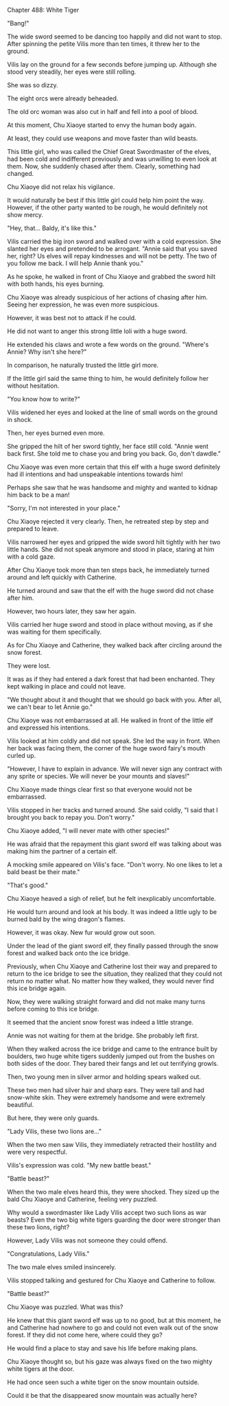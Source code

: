 Chapter 488: White Tiger

"Bang\!"

The wide sword seemed to be dancing too happily and did not want to stop. After spinning the petite Vilis more than ten times, it threw her to the ground.

Vilis lay on the ground for a few seconds before jumping up. Although she stood very steadily, her eyes were still rolling.

She was so dizzy.

The eight orcs were already beheaded.

The old orc woman was also cut in half and fell into a pool of blood.

At this moment, Chu Xiaoye started to envy the human body again.

At least, they could use weapons and move faster than wild beasts.

This little girl, who was called the Chief Great Swordmaster of the elves, had been cold and indifferent previously and was unwilling to even look at them. Now, she suddenly chased after them. Clearly, something had changed.

Chu Xiaoye did not relax his vigilance.

It would naturally be best if this little girl could help him point the way. However, if the other party wanted to be rough, he would definitely not show mercy.

"Hey, that… Baldy, it's like this."

Vilis carried the big iron sword and walked over with a cold expression. She slanted her eyes and pretended to be arrogant. "Annie said that you saved her, right? Us elves will repay kindnesses and will not be petty. The two of you follow me back. I will help Annie thank you."

As he spoke, he walked in front of Chu Xiaoye and grabbed the sword hilt with both hands, his eyes burning.

Chu Xiaoye was already suspicious of her actions of chasing after him. Seeing her expression, he was even more suspicious.

However, it was best not to attack if he could.

He did not want to anger this strong little loli with a huge sword.

He extended his claws and wrote a few words on the ground. "Where's Annie? Why isn't she here?"

In comparison, he naturally trusted the little girl more.

If the little girl said the same thing to him, he would definitely follow her without hesitation.

"You know how to write?"

Vilis widened her eyes and looked at the line of small words on the ground in shock.

Then, her eyes burned even more.

She gripped the hilt of her sword tightly, her face still cold. "Annie went back first. She told me to chase you and bring you back. Go, don't dawdle."

Chu Xiaoye was even more certain that this elf with a huge sword definitely had ill intentions and had unspeakable intentions towards him\!

Perhaps she saw that he was handsome and mighty and wanted to kidnap him back to be a man\!

"Sorry, I'm not interested in your place."

Chu Xiaoye rejected it very clearly. Then, he retreated step by step and prepared to leave.

Vilis narrowed her eyes and gripped the wide sword hilt tightly with her two little hands. She did not speak anymore and stood in place, staring at him with a cold gaze.

After Chu Xiaoye took more than ten steps back, he immediately turned around and left quickly with Catherine.

He turned around and saw that the elf with the huge sword did not chase after him.

However, two hours later, they saw her again.

Vilis carried her huge sword and stood in place without moving, as if she was waiting for them specifically.

As for Chu Xiaoye and Catherine, they walked back after circling around the snow forest.

They were lost.

It was as if they had entered a dark forest that had been enchanted. They kept walking in place and could not leave.

"We thought about it and thought that we should go back with you. After all, we can't bear to let Annie go."

Chu Xiaoye was not embarrassed at all. He walked in front of the little elf and expressed his intentions.

Vilis looked at him coldly and did not speak. She led the way in front. When her back was facing them, the corner of the huge sword fairy's mouth curled up.

"However, I have to explain in advance. We will never sign any contract with any sprite or species. We will never be your mounts and slaves\!"

Chu Xiaoye made things clear first so that everyone would not be embarrassed.

Vilis stopped in her tracks and turned around. She said coldly, "I said that I brought you back to repay you. Don't worry."

Chu Xiaoye added, "I will never mate with other species\!"

He was afraid that the repayment this giant sword elf was talking about was making him the partner of a certain elf.

A mocking smile appeared on Vilis's face. "Don't worry. No one likes to let a bald beast be their mate."

"That's good."

Chu Xiaoye heaved a sigh of relief, but he felt inexplicably uncomfortable.

He would turn around and look at his body. It was indeed a little ugly to be burned bald by the wing dragon's flames.

However, it was okay. New fur would grow out soon.

Under the lead of the giant sword elf, they finally passed through the snow forest and walked back onto the ice bridge.

Previously, when Chu Xiaoye and Catherine lost their way and prepared to return to the ice bridge to see the situation, they realized that they could not return no matter what. No matter how they walked, they would never find this ice bridge again.

Now, they were walking straight forward and did not make many turns before coming to this ice bridge.

It seemed that the ancient snow forest was indeed a little strange.

Annie was not waiting for them at the bridge. She probably left first.

When they walked across the ice bridge and came to the entrance built by boulders, two huge white tigers suddenly jumped out from the bushes on both sides of the door. They bared their fangs and let out terrifying growls.

Then, two young men in silver armor and holding spears walked out.

These two men had silver hair and sharp ears. They were tall and had snow-white skin. They were extremely handsome and were extremely beautiful.

But here, they were only guards.

"Lady Vilis, these two lions are…"

When the two men saw Vilis, they immediately retracted their hostility and were very respectful.

Vilis's expression was cold. "My new battle beast."

"Battle beast?"

When the two male elves heard this, they were shocked. They sized up the bald Chu Xiaoye and Catherine, feeling very puzzled.

Why would a swordmaster like Lady Vilis accept two such lions as war beasts? Even the two big white tigers guarding the door were stronger than these two lions, right?

However, Lady Vilis was not someone they could offend.

"Congratulations, Lady Vilis."

The two male elves smiled insincerely.

Vilis stopped talking and gestured for Chu Xiaoye and Catherine to follow.

"Battle beast?"

Chu Xiaoye was puzzled. What was this?

He knew that this giant sword elf was up to no good, but at this moment, he and Catherine had nowhere to go and could not even walk out of the snow forest. If they did not come here, where could they go?

He would find a place to stay and save his life before making plans.

Chu Xiaoye thought so, but his gaze was always fixed on the two mighty white tigers at the door.

He had once seen such a white tiger on the snow mountain outside.

Could it be that the disappeared snow mountain was actually here?